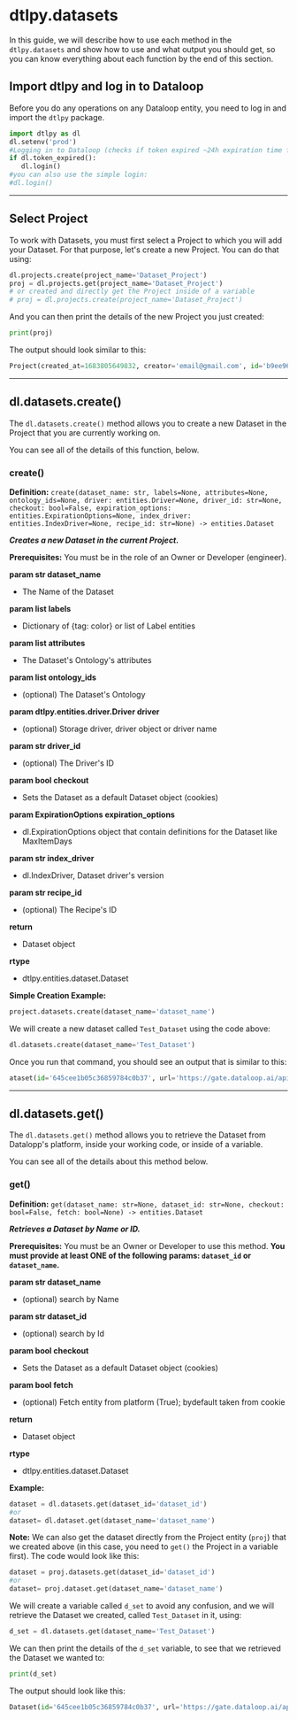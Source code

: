 # dtlpy.datasets
In this guide, we will describe how to use each method in the `dtlpy.datasets` and show how to use and what output you should get, so you can know everything about each function by the end of this section.

## Import dtlpy and log in to Dataloop
Before you do any operations on any Dataloop entity, you need to log in and import the `dtlpy` package.

```python
import dtlpy as dl
dl.setenv('prod')
#Logging in to Dataloop (checks if token expired ~24h expiration time for token)
if dl.token_expired():
   dl.login()
#you can also use the simple login: 
#dl.login()
```
---------------------------------------------
## Select Project
To work with Datasets, you must first select a Project to which you will add your Dataset. For that purpose, let's create a new Project. You can do that using:
```python
dl.projects.create(project_name='Dataset_Project')
proj = dl.projects.get(project_name='Dataset_Project')
# or created and directly get the Project inside of a variable
# proj = dl.projects.create(project_name='Dataset_Project')
```
And you can then print the details of the new Project you just created:
```python
print(proj)
```
The output should look similar to this:
```python
Project(created_at=1683805649832, creator='email@gmail.com', id='b9ee960e-9626-46c7-92d9-95c84d6a2730', name='Dataset_Project', feature_constraints=[{'name': 'downloadJsons', 'quota': 1, 'title': 'Download Annotation as Json'}, {'name': 'createGPUService', 'quota': 1, 'title': 'Create GPU service'}, {'name': 'createIntegration', 'quota': 1, 'title': 'Create Integrations'}, {'name': 'createDriver', 'quota': 1, 'title': 'Create Driver'}])
```
---------------------------------------------
## <a name="create"></a> dl.datasets.create()
The `dl.datasets.create()` method allows you to create a new Dataset in the Project that  you are currently working on.

You can see all of the details of this function, below.

### create()

**Definition:**  `create(dataset_name: str, labels=None, attributes=None, ontology_ids=None, driver: entities.Driver=None, driver_id: str=None, checkout: bool=False, expiration_options: entities.ExpirationOptions=None, index_driver: entities.IndexDriver=None, recipe_id: str=None) -> entities.Dataset`

***Creates a new Dataset in the current Project.***

**Prerequisites:** You must be in the role of an Owner or Developer (engineer).

**param str dataset_name**
- The Name of the Dataset

**param list labels**
- Dictionary of {tag: color} or list of Label entities

**param list attributes**
- The Dataset's Ontology's attributes

**param list ontology_ids**
- (optional) The Dataset's Ontology

**param dtlpy.entities.driver.Driver driver**
- (optional) Storage driver, driver object or driver name

**param str driver_id**
- (optional) The Driver's ID

**param bool checkout**
- Sets the Dataset as a default Dataset object (cookies)

**param ExpirationOptions expiration_options**
- dl.ExpirationOptions object that contain definitions for the Dataset like MaxItemDays

**param str index_driver**
- dl.IndexDriver, Dataset driver's version

**param str recipe_id**
- (optional) The Recipe's ID

**return**
- Dataset object

**rtype**
- dtlpy.entities.dataset.Dataset

**Simple Creation Example:**
```python
project.datasets.create(dataset_name='dataset_name')
```
We will create a new dataset called `Test_Dataset` using the code above:
```python
dl.datasets.create(dataset_name='Test_Dataset')
```
Once you run that command, you should see an output that is similar to this:
```python
ataset(id='645cee1b05c36859784c0b37', url='https://gate.dataloop.ai/api/v1/datasets/645cee1b05c36859784c0b37', name='Test_Dataset', creator='email@gmail.com', items_count=0, expiration_options=None, index_driver='v1', created_at='2023-05-11T13:31:07.545Z')
```
---------------------------------------------
## <a name="get"></a> dl.datasets.get()
The `dl.datasets.get()` method allows you to retrieve the Dataset from Datalopp's platform, inside your working code, or inside of a variable.

You can see all of the details about this method below.

### get()

**Definition:** `get(dataset_name: str=None, dataset_id: str=None, checkout: bool=False, fetch: bool=None) -> entities.Dataset`

***Retrieves a Dataset by Name or ID.***

**Prerequisites:** You must be an Owner or Developer to use this method. **You must provide at least ONE of the following params: `dataset_id` or `dataset_name`.**

**param str dataset_name**
- (optional) search by Name

**param str dataset_id**
- (optional) search by Id

**param bool checkout**
- Sets the Dataset as a default Dataset object (cookies)

**param bool fetch**
- (optional) Fetch entity from platform (True); bydefault taken from cookie

**return**
- Dataset object

**rtype**
- dtlpy.entities.dataset.Dataset

**Example:**
```python
dataset = dl.datasets.get(dataset_id='dataset_id')
#or
dataset= dl.dataset.get(dataset_name='dataset_name')

```
**Note:** We can also get the dataset directly from the Project entity (`proj`) that we created above (in this case, you need to `get()` the Project in a variable first). The code would look like this:
```python
dataset = proj.datasets.get(dataset_id='dataset_id')
#or
dataset= proj.dataset.get(dataset_name='dataset_name')
```


We will create a variable called `d_set` to avoid any confusion, and we will retrieve the Dataset we created, called `Test_Dataset` in it, using:
```python
d_set = dl.datasets.get(dataset_name='Test_Dataset')
```
We can then print the details of the `d_set` variable, to see that we retrieved the Dataset we wanted to:
```python
print(d_set)
```
The output should look like this:
```python
Dataset(id='645cee1b05c36859784c0b37', url='https://gate.dataloop.ai/api/v1/datasets/645cee1b05c36859784c0b37', name='Test_Dataset', creator='myfuncont@gmail.com', items_count=0, expiration_options=None, index_driver='v1', created_at='2023-05-11T13:31:07.545Z')
```
